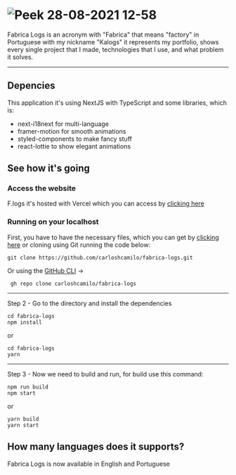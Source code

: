 # ![Peek 28-08-2021 12-58](https://user-images.githubusercontent.com/68122899/131223717-7753641b-8799-45a4-b114-484857eed2fe.gif)

Fabrica Logs is an acronym with "Fabrica" that means "factory" in Portuguese with my nickname "Kalogs" it represents my portfolio, shows every single project that I made, technologies that I use, and what problem it solves.

<hr>

## Depencies

This application it's using NextJS with TypeScript and some libraries, which is:

- next-i18next for multi-language
- framer-motion for smooth animations
- styled-components to make fancy stuff
- react-lottie to show elegant animations

## See how it's going

### Access the website

F.logs it's hosted with Vercel which you can access by <a href="https://www.fabricalogs.fun/" target="_blank">clicking here</a>

### Running on your localhost

First, you have to have the necessary files, which you can get by [clicking here](https://github.com/carloshcamilo/fabrica-logs/archive/refs/heads/main.zip) or cloning using Git running the code below:  

`
    git clone https://github.com/carloshcamilo/fabrica-logs.git
`  

Or using the [GitHub CLI](https://cli.github.com/) ->

` gh repo clone carloshcamilo/fabrica-logs`

<hr>
Step 2 - Go to the directory and install the dependencies

```
cd fabrica-logs
npm install
```

or

```
cd fabrica-logs
yarn
```

<hr>
Step 3 - Now we need to build and run, for build use this command: <br>

```
npm run build
npm start
```

or

```
yarn build
yarn start
```

## How many languages does it supports?

Fabrica Logs is now available in English and Portuguese
